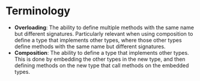 # Terminology

- **Overloading**: The ability to define multiple methods with the same name but different signatures. Particularly relevant when using composition to define a type that implements other types, where those other types define methods with the same name but different signatures.
- **Composition**: The ability to define a type that implements other types. This is done by embedding the other types in the new type, and then defining methods on the new type that call methods on the embedded types.